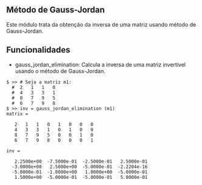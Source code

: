 ## Método de Gauss-Jordan
Este módulo trata da obtenção da inversa de uma matriz usando método de Gauss-Jordan.

## Funcionalidades 
* gauss_jordan_elimination: Calcula a inversa de uma matriz invertível usando o método de Gauss-Jordan.
```
$ >> # Seja a matriz m1:
  #	 2   1   1   0
  #	 4   3   3   1
  #	 8   7   9   5
  #	 6   7   9   8
$ >> inv = gauss_jordan_elimination (m1)
matrix =

   2   1   1   0   1   0   0   0
   4   3   3   1   0   1   0   0
   8   7   9   5   0   0   1   0
   6   7   9   8   0   0   0   1

inv =

   2.2500e+00  -7.5000e-01  -2.5000e-01   2.5000e-01
  -3.0000e+00   2.5000e+00  -5.0000e-01  -2.2204e-16
  -5.0000e-01  -1.0000e+00   1.0000e+00  -5.0000e-01
   1.5000e+00  -5.0000e-01  -5.0000e-01   5.0000e-01

```
